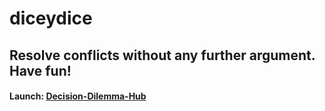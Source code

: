 # diceydice

## Resolve conflicts without any further argument. Have fun!

#### Launch: [Decision-Dilemma-Hub](https://undefin-ed.github.io/Decision-Dilemma-Hub/)
